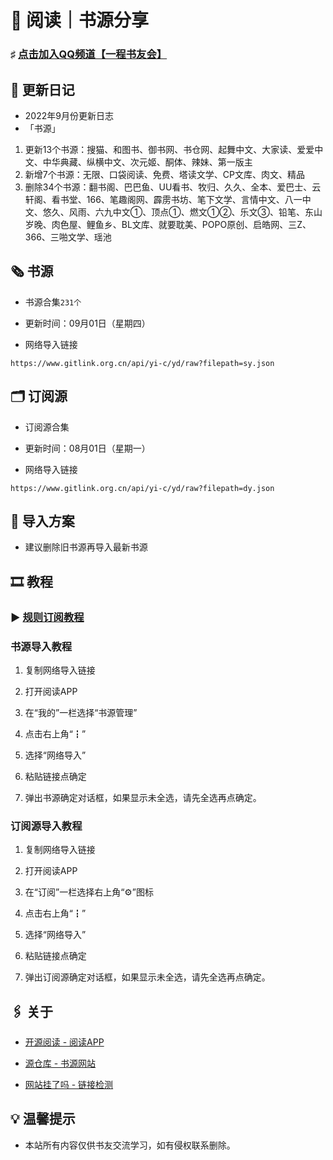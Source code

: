 #  📖 阅读｜书源分享

###  ♯ [点击加入QQ频道【一程书友会】](https://qun.qq.com/qqweb/qunpro/share?_wv=3&_wwv=128&appChannel=share&inviteCode=1W5a7r2&businessType=9&from=246610&biz=ka)

##  📢 更新日记

- 2022年9月份更新日志
- 「书源」
1. 更新13个书源：搜猫、和图书、御书网、书仓网、起舞中文、大家读、爱爱中文、中华典藏、纵横中文、次元姬、酮体、辣妹、第一版主
2. 新增7个书源：无限、口袋阅读、免费、塔读文学、CP文库、肉文、精品
3. 删除34个书源：翻书阁、巴巴鱼、UU看书、牧归、久久、全本、爱巴士、云轩阁、看书堂、166、笔趣阁网、霹雳书坊、笔下文学、言情中文、八一中文、悠久、风雨、六九中文①、顶点①、燃文①②、乐文③、铅笔、东山岁晚、肉色屋、鲤鱼乡、BL文库、就要耽美、POPO原创、启皓网、三Z、366、三啪文学、瑶池

##  🗞️ 书源

- 书源合集`231个`

- 更新时间：09月01日（星期四）

- 网络导入链接

```
https://www.gitlink.org.cn/api/yi-c/yd/raw?filepath=sy.json
```


##  🗂️ 订阅源

- 订阅源合集

- 更新时间：08月01日（星期一）

- 网络导入链接

```
https://www.gitlink.org.cn/api/yi-c/yd/raw?filepath=dy.json
```

##  💠 导入方案

- 建议删除旧书源再导入最新书源

##  🎞️ 教程

###  ▶️ [规则订阅教程](https://b23.tv/PQosCT0)

###  书源导入教程

1. 复制网络导入链接

2. 打开阅读APP

3. 在“我的”一栏选择“书源管理”

4. 点击右上角“┇”

5. 选择“网络导入”

6. 粘贴链接点确定

7. 弹出书源确定对话框，如果显示未全选，请先全选再点确定。

###   订阅源导入教程

1. 复制网络导入链接

2. 打开阅读APP

3. 在“订阅”一栏选择右上角“⚙️”图标

4. 点击右上角“┇”

5. 选择“网络导入”

6. 粘贴链接点确定

7. 弹出订阅源确定对话框，如果显示未全选，请先全选再点确定。

##  🖇️ 关于

- [开源阅读 - 阅读APP](https://www.coolapk.com/apk/io.legado.app.release)

- [源仓库 - 书源网站](http://www.yckceo.com/)

- [网站挂了吗 - 链接检测](https://gualemang.com/)

##  💡 温馨提示

- 本站所有内容仅供书友交流学习，如有侵权联系删除。